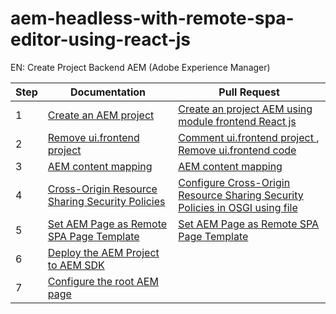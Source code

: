 # aem-headless-with-remote-spa-editor-using-react-js

EN: Create Project Backend AEM (Adobe Experience Manager)

| Step | Documentation | Pull Request |
| ----- | --------------| -----------  | 
| 1 | [Create an AEM project](https://experienceleague.adobe.com/en/docs/experience-manager-learn/getting-started-with-aem-headless/spa-editor/remote-spa/aem-configure#create-an-aem-project) | [Create an project AEM using module frontend React js](https://github.com/salomao-santos/aem-headless-with-remote-spa-editor-using-react-js/pull/1) | 
| 2 | [Remove ui.frontend project](https://experienceleague.adobe.com/en/docs/experience-manager-learn/getting-started-with-aem-headless/spa-editor/remote-spa/aem-configure#remove-uifrontend-project) | [Comment ui.frontend project  ](https://github.com/salomao-santos/aem-headless-with-remote-spa-editor-using-react-js/pull/2), [  Remove ui.frontend code](https://github.com/salomao-santos/aem-headless-with-remote-spa-editor-using-react-js/pull/3)|
| 3 | [AEM content mapping](https://experienceleague.adobe.com/en/docs/experience-manager-learn/getting-started-with-aem-headless/spa-editor/remote-spa/aem-configure#aem-content-mapping) | [AEM content mapping](https://github.com/salomao-santos/aem-headless-with-remote-spa-editor-using-react-js/pull/4) |
| 4 | [Cross-Origin Resource Sharing Security Policies](https://experienceleague.adobe.com/en/docs/experience-manager-learn/getting-started-with-aem-headless/spa-editor/remote-spa/aem-configure#cross-origin-resource-sharing-security-policies) | [Configure Cross-Origin Resource Sharing Security Policies in OSGI using file](https://github.com/salomao-santos/aem-headless-with-remote-spa-editor-using-react-js/pull/5) |
| 5 | [Set AEM Page as Remote SPA Page Template](https://experienceleague.adobe.com/en/docs/experience-manager-learn/getting-started-with-aem-headless/spa-editor/remote-spa/aem-configure#set-aem-page-as-remote-spa-page-template) | [Set AEM Page as Remote SPA Page Template](https://github.com/salomao-santos/aem-headless-with-remote-spa-editor-using-react-js/pull/6) |
| 6 | [Deploy the AEM Project to AEM SDK](https://experienceleague.adobe.com/en/docs/experience-manager-learn/getting-started-with-aem-headless/spa-editor/remote-spa/aem-configure#deploy-the-aem-project-to-aem-sdk) |
| 7 | [Configure the root AEM page](https://experienceleague.adobe.com/en/docs/experience-manager-learn/getting-started-with-aem-headless/spa-editor/remote-spa/aem-configure#configure-the-root-aem-page)
